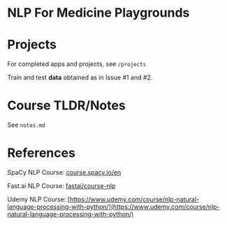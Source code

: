 # NLP For Medicine Playgrounds

# Projects

For completed apps and projects, see `/projects`

Train and test **data** obtained as in Issue #1 and #2.

# Course TLDR/Notes

See `notes.md`

# References

SpaCy NLP Course: [course.spacy.io/en](https://course.spacy.io/en)

Fast.ai NLP Course: [fastai/course-nlp](https://github.com/fastai/course-nlp)

Udemy NLP Course: [https://www.udemy.com/course/nlp-natural-language-processing-with-python/](https://www.udemy.com/course/nlp-natural-language-processing-with-python/)
